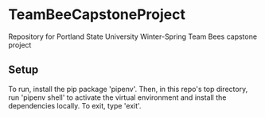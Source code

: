 # TeamBeeCapstoneProject
Repository for Portland State University Winter-Spring Team Bees capstone project 

## Setup
To run, install the pip package 'pipenv'. Then, in this repo's top directory, run 'pipenv shell' to activate the virtual environment and install the dependencies locally. To exit, type 'exit'.

